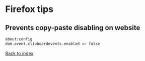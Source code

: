 # Firefox tips

## Prevents copy-paste disabling on website

```bash
about:config
dom.event.clipboardevents.enabled => false
```

[Back to index](../../README.md)
